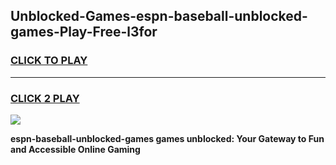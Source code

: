 
## Unblocked-Games-espn-baseball-unblocked-games-Play-Free-l3for
<h3>
<a href="https://premium76.site?title=espn-baseball-unblocked-games&ref=19M">CLICK TO PLAY</a></h3>
<hr>

<h3>
<a href="https://premium76.site?title=espn-baseball-unblocked-games&ref=19M">CLICK 2 PLAY</a>
  
</h3>

<a href="https://premium76.site?title=espn-baseball-unblocked-games&ref=19M"><img src="https://clearcache.store/games.png"></a>


**espn-baseball-unblocked-games games unblocked: Your Gateway to Fun and Accessible Online Gaming**
